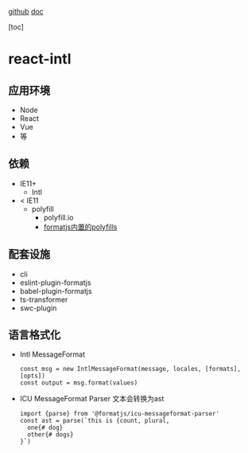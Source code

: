 [github](https://github.com/formatjs/formatjs)
[doc](https://formatjs.io/)

[toc]

# react-intl

## 应用环境
- Node
- React
- Vue
- 等
## 依赖
- IE11+
  - Intl
- < IE11
  - polyfill
    - polyfill.io
    - [formatjs内置的polyfills](https://formatjs.io/docs/polyfills)
## 配套设施
- cli
- eslint-plugin-formatjs
- babel-plugin-formatjs
- ts-transformer
- swc-plugin
## 语言格式化
- Intl MessageFormat
  ```
  const msg = new IntlMessageFormat(message, locales, [formats], [opts])
  const output = msg.format(values)
  ```
- ICU MessageFormat Parser
  文本会转换为ast
  ```
  import {parse} from '@formatjs/icu-messageformat-parser'
  const ast = parse(`this is {count, plural, 
    one{# dog} 
    other{# dogs}
  }`)
  ```
